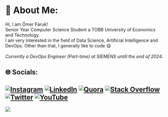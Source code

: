 # 💫 About Me:
Hi, I am Ömer Faruk!<br>Senior Year Computer Science Student a TOBB University of Economics and Technology.<br>
I am very interested in the field of Data Science, Artificial Intelligence and DevOps. Other than that, I generally like to code 😋 <br> <br>
*Currently a DevOps Engineer (Part-time) at SIEMENS untill the end of 2024.*
## 🌐 Socials:
[![Instagram](https://img.shields.io/badge/Instagram-%23E4405F.svg?logo=Instagram&logoColor=white)](https://instagram.com/omerfarukmerey) [![LinkedIn](https://img.shields.io/badge/LinkedIn-%230077B5.svg?logo=linkedin&logoColor=white)](https://linkedin.com/in/ömer-faruk-merey-8980b2204) [![Quora](https://img.shields.io/badge/Quora-%23B92B27.svg?logo=Quora&logoColor=white)](https://quora.com/profile/Ömer-Faruk-Merey) [![Stack Overflow](https://img.shields.io/badge/-Stackoverflow-FE7A16?logo=stack-overflow&logoColor=white)](https://stackoverflow.com/users/14270584) [![Twitter](https://img.shields.io/badge/Twitter-%231DA1F2.svg?logo=Twitter&logoColor=white)](https://twitter.com/realOFM) [![YouTube](https://img.shields.io/badge/YouTube-%23FF0000.svg?logo=YouTube&logoColor=white)](https://www.youtube.com/channel/UCIkVglXWl76GUY78f_lZ9qA) 
---
![](https://komarev.com/ghpvc/?username=OmerFarukMerey)
<!-- Proudly created with GPRM ( https://gprm.itsvg.in ) -->
